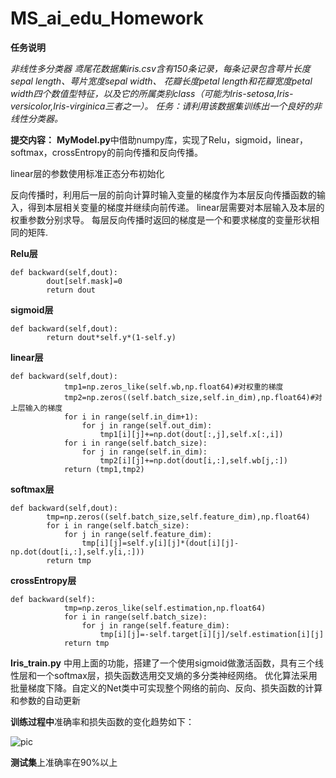 # MS_ai_edu_Homework
**任务说明**

*非线性多分类器
鸢尾花数据集iris.csv含有150条记录，每条记录包含萼片长度sepal length、萼片宽度sepal width、 花瓣长度petal length和花瓣宽度petal width四个数值型特征，以及它的所属类别class（可能为Iris-setosa,Iris-versicolor,Iris-virginica三者之一）。
任务：请利用该数据集训练出一个良好的非线性分类器。*

**提交内容：**
**MyModel.py**中借助numpy库，实现了Relu，sigmoid，linear，softmax，crossEntropy的前向传播和反向传播。

linear层的参数使用标准正态分布初始化

反向传播时，利用后一层的前向计算时输入变量的梯度作为本层反向传播函数的输入，得到本层相关变量的梯度并继续向前传递。
linear层需要对本层输入及本层的权重参数分别求导。
每层反向传播时返回的梯度是一个和要求梯度的变量形状相同的矩阵.

**Relu层**
```
def backward(self,dout):
        dout[self.mask]=0
        return dout 
```

**sigmoid层**
```
def backward(self,dout):
        return dout*self.y*(1-self.y)
```
**linear层**
```
def backward(self,dout):
            tmp1=np.zeros_like(self.wb,np.float64)#对权重的梯度
            tmp2=np.zeros((self.batch_size,self.in_dim),np.float64)#对上层输入的梯度
            for i in range(self.in_dim+1):
                for j in range(self.out_dim):
                    tmp1[i][j]+=np.dot(dout[:,j],self.x[:,i])
            for i in range(self.batch_size):
                for j in range(self.in_dim):
                    tmp2[i][j]+=np.dot(dout[i,:],self.wb[j,:])
            return (tmp1,tmp2)
```

**softmax层**
```
def backward(self,dout):
        tmp=np.zeros((self.batch_size,self.feature_dim),np.float64)
        for i in range(self.batch_size):
            for j in range(self.feature_dim):
                tmp[i][j]=self.y[i][j]*(dout[i][j]-np.dot(dout[i,:],self.y[i,:]))
        return tmp
```
**crossEntropy层**
```
def backward(self):
            tmp=np.zeros_like(self.estimation,np.float64) 
            for i in range(self.batch_size):
                for j in range(self.feature_dim):
                    tmp[i][j]=-self.target[i][j]/self.estimation[i][j]
            return tmp
 ```


**Iris_train.py** 中用上面的功能，搭建了一个使用sigmoid做激活函数，具有三个线性层和一个softmax层，损失函数选用交叉熵的多分类神经网络。
优化算法采用批量梯度下降。自定义的Net类中可实现整个网络的前向、反向、损失函数的计算和参数的自动更新

**训练过程中**准确率和损失函数的变化趋势如下：


![pic](https://github.com/yulong-XJTU/MS_ai_edu_Homework/blob/iris_classification/acc_loss.PNG)

**测试集**上准确率在90%以上
